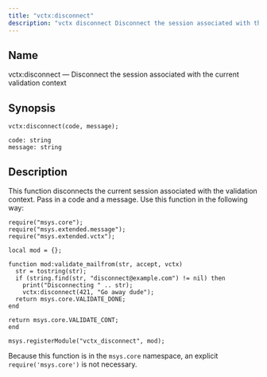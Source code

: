 ```yaml
---
title: "vctx:disconnect"
description: "vctx disconnect Disconnect the session associated with the current validation context vctx disconnect code message This function disconnects the current session associated with the validation context Pass in a code and a message Use this function in the following way Example 15 72 vctx disconnect example Because this function is..."
---
```


<a name="lua.ref.vctx_disconnect"></a> 
## Name

vctx:disconnect — Disconnect the session associated with the current validation context

<a name="idp27875824"></a> 
## Synopsis

`vctx:disconnect(code, message);`

```
code: string
message: string
```
<a name="idp27878528"></a> 
## Description

This function disconnects the current session associated with the validation context. Pass in a code and a message. Use this function in the following way:

<a name="lua.ref.vctx_disconnect.example"></a> 


```
require("msys.core");
require("msys.extended.message");
require("msys.extended.vctx");

local mod = {};

function mod:validate_mailfrom(str, accept, vctx)
  str = tostring(str);
  if (string.find(str, "disconnect@example.com") != nil) then
    print("Disconnecting " .. str);
    vctx:disconnect(421, "Go away dude");
  return msys.core.VALIDATE_DONE;
end

return msys.core.VALIDATE_CONT;
end

msys.registerModule("vctx_disconnect", mod);
```

Because this function is in the `msys.core` namespace, an explicit `require('msys.core')` is not necessary.